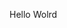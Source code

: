 Hello Wolrd








































































































































































































































































































































































































































































































































































































































































































































































































































































































































































































































































































































































































































































































































































































































































































































































































































































































































































































































































































































































































































































































































































































































































































































































































































































































































































































































































































































































































































































































































































































































































































































































































































































































































































































































































































































































































































































































































































































































































































































































































































































































































































































































































































































































































































































































































































































































































































































































































































































































































































































































































































































































































































































































































































































































































